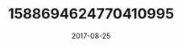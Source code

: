 ---
title: "1588694624770410995"
cover: "2017-08-25 06.39.39 1588694624770410995_46248401"
photo: "2017-08-25 06.39.39 1588694624770410995_46248401"
date: "2017-08-25"
type: "photo"
---